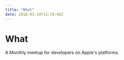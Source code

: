 ```yaml
---
title: "What"
date: 2018-03-19T13:19:46Z
---
```


# What

A Monthly meetup for developers on Apple's platforms.


